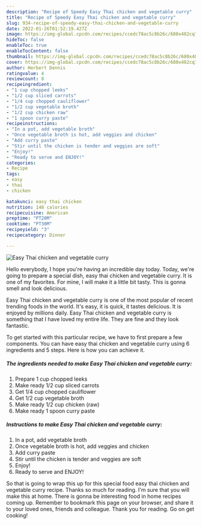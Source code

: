 ```yaml
---
description: "Recipe of Speedy Easy Thai chicken and vegetable curry"
title: "Recipe of Speedy Easy Thai chicken and vegetable curry"
slug: 934-recipe-of-speedy-easy-thai-chicken-and-vegetable-curry
date: 2022-01-26T01:52:19.427Z
image: https://img-global.cpcdn.com/recipes/ccedc78ac5c8b26c/680x482cq70/easy-thai-chicken-and-vegetable-curry-recipe-main-photo.jpg
hideToc: false
enableToc: true
enableTocContent: false
thumbnail: https://img-global.cpcdn.com/recipes/ccedc78ac5c8b26c/680x482cq70/easy-thai-chicken-and-vegetable-curry-recipe-main-photo.jpg
cover: https://img-global.cpcdn.com/recipes/ccedc78ac5c8b26c/680x482cq70/easy-thai-chicken-and-vegetable-curry-recipe-main-photo.jpg
author: Herbert Dennis
ratingvalue: 4
reviewcount: 8
recipeingredient:
- "1 cup chopped leeks"
- "1/2 cup sliced carrots"
- "1/4 cup chopped cauliflower"
- "1/2 cup vegetable broth"
- "1/2 cup chicken raw"
- "1 spoon curry paste"
recipeinstructions:
- "In a pot, add vegetable broth"
- "Once vegetable broth is hot, add veggies and chicken"
- "Add curry paste"
- "Stir until the chicken is tender and veggies are soft"
- "Enjoy!"
- "Ready to serve and ENJOY!"
categories:
- Recipe
tags:
- easy
- thai
- chicken

katakunci: easy thai chicken 
nutrition: 148 calories
recipecuisine: American
preptime: "PT20M"
cooktime: "PT30M"
recipeyield: "3"
recipecategory: Dinner

---
```



![Easy Thai chicken and vegetable curry](https://img-global.cpcdn.com/recipes/ccedc78ac5c8b26c/680x482cq70/easy-thai-chicken-and-vegetable-curry-recipe-main-photo.jpg)

Hello everybody, I hope you're having an incredible day today. Today, we're going to prepare a special dish, easy thai chicken and vegetable curry. It is one of my favorites. For mine, I will make it a little bit tasty. This is gonna smell and look delicious.



Easy Thai chicken and vegetable curry is one of the most popular of recent trending foods in the world. It's easy, it is quick, it tastes delicious. It is enjoyed by millions daily. Easy Thai chicken and vegetable curry is something that I have loved my entire life. They are fine and they look fantastic.


To get started with this particular recipe, we have to first prepare a few components. You can have easy thai chicken and vegetable curry using 6 ingredients and 5 steps. Here is how you can achieve it.

<!--inarticleads1-->

##### The ingredients needed to make Easy Thai chicken and vegetable curry:

1. Prepare 1 cup chopped leeks
1. Make ready 1/2 cup sliced carrots
1. Get 1/4 cup chopped cauliflower
1. Get 1/2 cup vegetable broth
1. Make ready 1/2 cup chicken (raw)
1. Make ready 1 spoon curry paste




<!--inarticleads2-->

##### Instructions to make Easy Thai chicken and vegetable curry:

1. In a pot, add vegetable broth
1. Once vegetable broth is hot, add veggies and chicken
1. Add curry paste
1. Stir until the chicken is tender and veggies are soft
1. Enjoy!
1. Ready to serve and ENJOY!



So that is going to wrap this up for this special food easy thai chicken and vegetable curry recipe. Thanks so much for reading. I'm sure that you will make this at home. There is gonna be interesting food in home recipes coming up. Remember to bookmark this page on your browser, and share it to your loved ones, friends and colleague. Thank you for reading. Go on get cooking!

